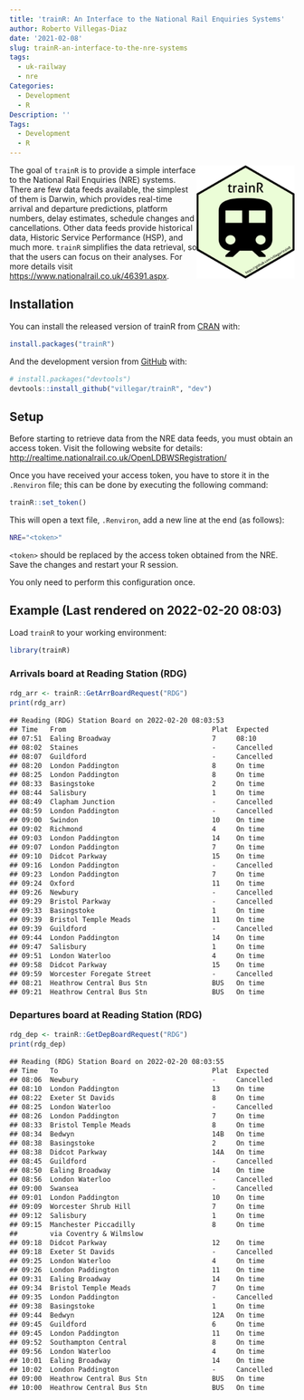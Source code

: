 ```yaml
---
title: 'trainR: An Interface to the National Rail Enquiries Systems'
author: Roberto Villegas-Diaz
date: '2021-02-08'
slug: trainR-an-interface-to-the-nre-systems
tags:
  - uk-railway
  - nre
Categories:
  - Development
  - R
Description: ''
Tags:
  - Development
  - R
---
```


<img src="https://raw.githubusercontent.com/villegar/trainR/main/inst/images/logo.png" alt="logo" align="right" height=200px/>

The goal of `trainR` is to provide a simple interface to the 
National Rail Enquiries (NRE) systems. There are few data feeds 
available, the simplest of them is Darwin, which provides real-time 
arrival and departure predictions, platform numbers, delay estimates, 
schedule changes and cancellations. Other data feeds provide historical 
data, Historic Service Performance (HSP), and much more. `trainR` 
simplifies the data retrieval, so that the users can focus on their 
analyses. For more details visit 
https://www.nationalrail.co.uk/46391.aspx.

## Installation

You can install the released version of trainR from [CRAN](https://CRAN.R-project.org) with:

``` r
install.packages("trainR")
```

And the development version from [GitHub](https://github.com/) with:

``` r
# install.packages("devtools")
devtools::install_github("villegar/trainR", "dev")
```

## Setup
Before starting to retrieve data from the NRE data feeds, you must obtain an access token. 
Visit the following website for details: http://realtime.nationalrail.co.uk/OpenLDBWSRegistration/

Once you have received your access token, you have to store it in the `.Renviron` file; this can be 
done by executing the following command:


```r
trainR::set_token()
```

This will open a text file, `.Renviron`, add a new line at the end (as follows):

```bash
NRE="<token>"
```

`<token>` should be replaced by the access token obtained from the NRE. Save the changes and restart 
your R session.

You only need to perform this configuration once.

## Example (Last rendered on 2022-02-20 08:03)

Load `trainR` to your working environment:

```r
library(trainR)
```

### Arrivals board at Reading Station (RDG)


```r
rdg_arr <- trainR::GetArrBoardRequest("RDG")
print(rdg_arr)
```

```
## Reading (RDG) Station Board on 2022-02-20 08:03:53
## Time   From                                    Plat  Expected
## 07:51  Ealing Broadway                         7     08:10
## 08:02  Staines                                 -     Cancelled
## 08:07  Guildford                               -     Cancelled
## 08:20  London Paddington                       8     On time
## 08:25  London Paddington                       8     On time
## 08:33  Basingstoke                             2     On time
## 08:44  Salisbury                               1     On time
## 08:49  Clapham Junction                        -     Cancelled
## 08:59  London Paddington                       -     Cancelled
## 09:00  Swindon                                 10    On time
## 09:02  Richmond                                4     On time
## 09:03  London Paddington                       14    On time
## 09:07  London Paddington                       7     On time
## 09:10  Didcot Parkway                          15    On time
## 09:16  London Paddington                       -     Cancelled
## 09:23  London Paddington                       7     On time
## 09:24  Oxford                                  11    On time
## 09:26  Newbury                                 -     Cancelled
## 09:29  Bristol Parkway                         -     Cancelled
## 09:33  Basingstoke                             1     On time
## 09:39  Bristol Temple Meads                    11    On time
## 09:39  Guildford                               -     Cancelled
## 09:44  London Paddington                       14    On time
## 09:47  Salisbury                               1     On time
## 09:51  London Waterloo                         4     On time
## 09:58  Didcot Parkway                          15    On time
## 09:59  Worcester Foregate Street               -     Cancelled
## 08:21  Heathrow Central Bus Stn                BUS   On time
## 09:21  Heathrow Central Bus Stn                BUS   On time
```

### Departures board at Reading Station (RDG)


```r
rdg_dep <- trainR::GetDepBoardRequest("RDG")
print(rdg_dep)
```

```
## Reading (RDG) Station Board on 2022-02-20 08:03:55
## Time   To                                      Plat  Expected
## 08:06  Newbury                                 -     Cancelled
## 08:10  London Paddington                       13    On time
## 08:22  Exeter St Davids                        8     On time
## 08:25  London Waterloo                         -     Cancelled
## 08:26  London Paddington                       7     On time
## 08:33  Bristol Temple Meads                    8     On time
## 08:34  Bedwyn                                  14B   On time
## 08:38  Basingstoke                             2     On time
## 08:38  Didcot Parkway                          14A   On time
## 08:45  Guildford                               -     Cancelled
## 08:50  Ealing Broadway                         14    On time
## 08:56  London Waterloo                         -     Cancelled
## 09:00  Swansea                                 -     Cancelled
## 09:01  London Paddington                       10    On time
## 09:09  Worcester Shrub Hill                    7     On time
## 09:12  Salisbury                               1     On time
## 09:15  Manchester Piccadilly                   8     On time
##        via Coventry & Wilmslow                 
## 09:18  Didcot Parkway                          12    On time
## 09:18  Exeter St Davids                        -     Cancelled
## 09:25  London Waterloo                         4     On time
## 09:26  London Paddington                       11    On time
## 09:31  Ealing Broadway                         14    On time
## 09:34  Bristol Temple Meads                    7     On time
## 09:35  London Paddington                       -     Cancelled
## 09:38  Basingstoke                             1     On time
## 09:44  Bedwyn                                  12A   On time
## 09:45  Guildford                               6     On time
## 09:45  London Paddington                       11    On time
## 09:52  Southampton Central                     8     On time
## 09:56  London Waterloo                         4     On time
## 10:01  Ealing Broadway                         14    On time
## 10:02  London Paddington                       -     Cancelled
## 09:00  Heathrow Central Bus Stn                BUS   On time
## 10:00  Heathrow Central Bus Stn                BUS   On time
```
